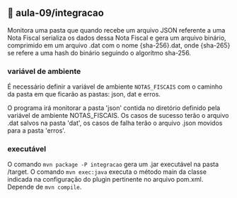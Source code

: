 ## 📃 aula-09/integracao

Monitora uma pasta que quando recebe um arquivo JSON referente a uma Nota Fiscal serializa os dados dessa Nota Fiscal e gera um arquivo binário, comprimido em um arquivo .dat com o nome {sha-256}.dat, onde {sha-265} se refere a uma hash do binário seguindo o algorítmo sha-256.

### variável de ambiente

É necessário definir a variável de ambiente `NOTAS_FISCAIS` com o caminho da pasta em que ficarão as pastas: json, dat e erros.

O programa irá monitorar a pasta 'json' contida no diretório definido pela variável de ambiente NOTAS_FISCAIS. Os casos de sucesso terão o arquivo .dat salvos na pasta 'dat', os casos de falha terão o arquivo .json movidos para a pasta 'erros'.

### executável

O comando `mvn package -P integracao` gera um .jar executável na pasta /target.
O comando `mvn exec:java` executa o método main da classe indicada na configuração do plugin pertinente no arquivo pom.xml. Depende de `mvn compile`.
